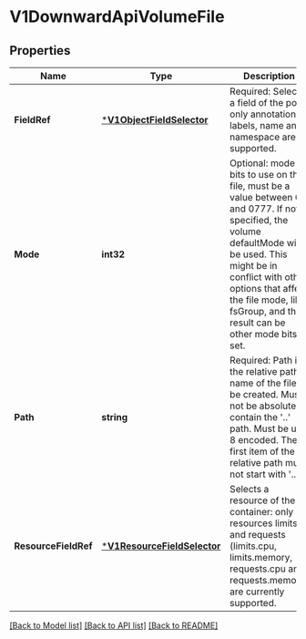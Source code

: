 # V1DownwardApiVolumeFile

## Properties
Name | Type | Description | Notes
------------ | ------------- | ------------- | -------------
**FieldRef** | [***V1ObjectFieldSelector**](v1.ObjectFieldSelector.md) | Required: Selects a field of the pod: only annotations, labels, name and namespace are supported. | [optional] [default to null]
**Mode** | **int32** | Optional: mode bits to use on this file, must be a value between 0 and 0777. If not specified, the volume defaultMode will be used. This might be in conflict with other options that affect the file mode, like fsGroup, and the result can be other mode bits set. | [optional] [default to null]
**Path** | **string** | Required: Path is  the relative path name of the file to be created. Must not be absolute or contain the &#39;..&#39; path. Must be utf-8 encoded. The first item of the relative path must not start with &#39;..&#39; | [default to null]
**ResourceFieldRef** | [***V1ResourceFieldSelector**](v1.ResourceFieldSelector.md) | Selects a resource of the container: only resources limits and requests (limits.cpu, limits.memory, requests.cpu and requests.memory) are currently supported. | [optional] [default to null]

[[Back to Model list]](../README.md#documentation-for-models) [[Back to API list]](../README.md#documentation-for-api-endpoints) [[Back to README]](../README.md)


